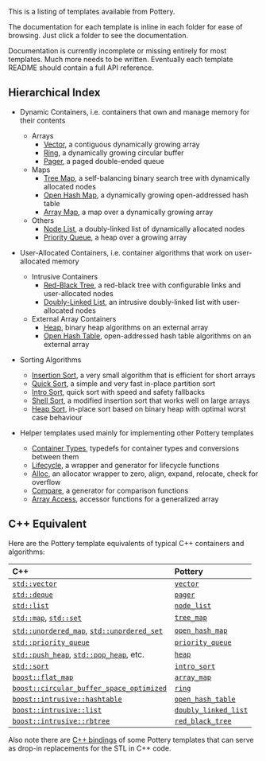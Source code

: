 This is a listing of templates available from Pottery.

The documentation for each template is inline in each folder for ease of browsing. Just click a folder to see the documentation.

Documentation is currently incomplete or missing entirely for most templates. Much more needs to be written. Eventually each template README should contain a full API reference.

## Hierarchical Index

- Dynamic Containers, i.e. containers that own and manage memory for their contents
    - Arrays
        - [Vector](vector/), a contiguous dynamically growing array
        - [Ring](ring/), a dynamically growing circular buffer
        - [Pager](pager/), a paged double-ended queue
    - Maps
        - [Tree Map](tree_map/), a self-balancing binary search tree with dynamically allocated nodes
        - [Open Hash Map](open_hash_map/), a dynamically growing open-addressed hash table
        - [Array Map](array_map/), a map over a dynamically growing array
    - Others
        - [Node List](node_list/), a doubly-linked list of dynamically allocated nodes
        - [Priority Queue](priority_queue/), a heap over a growing array

- User-Allocated Containers, i.e. container algorithms that work on user-allocated memory
    - Intrusive Containers
        - [Red-Black Tree](red_black_tree/), a red-black tree with configurable links and user-allocated nodes
        - [Doubly-Linked List](doubly_linked_list/), an intrusive doubly-linked list with user-allocated nodes
    - External Array Containers
        - [Heap](heap/), binary heap algorithms on an external array
        - [Open Hash Table](open_hash_table/), open-addressed hash table algorithms on an external array

- Sorting Algorithms
    - [Insertion Sort](insertion_sort/), a very small algorithm that is efficient for short arrays
    - [Quick Sort](quick_sort/), a simple and very fast in-place partition sort
    - [Intro Sort](intro_sort/), quick sort with speed and safety fallbacks
    - [Shell Sort](shell_sort/), a modified insertion sort that works well on large arrays
    - [Heap Sort](heap_sort/), in-place sort based on binary heap with optimal worst case behaviour

- Helper templates used mainly for implementing other Pottery templates
    - [Container Types](container_types/), typedefs for container types and conversions between them
    - [Lifecycle](lifecycle/), a wrapper and generator for lifecycle functions
    - [Alloc](alloc/), an allocator wrapper to zero, align, expand, relocate, check for overflow
    - [Compare](compare/), a generator for comparison functions
    - [Array Access](array_access/), accessor functions for a generalized array

## C++ Equivalent

Here are the Pottery template equivalents of typical C++ containers and algorithms:

|C++|Pottery|
| :-- | :-- |
| [`std::vector`](https://en.cppreference.com/w/cpp/container/vector) | [`vector`](vector/) |
| [`std::deque`](https://en.cppreference.com/w/cpp/container/deque) | [`pager`](pager/) |
| [`std::list`](https://en.cppreference.com/w/cpp/container/list) | [`node_list`](node_list/) |
| [`std::map`](https://en.cppreference.com/w/cpp/container/map), [`std::set`](https://en.cppreference.com/w/cpp/container/set) | [`tree_map`](tree_map/) |
| [`std::unordered_map`](https://en.cppreference.com/w/cpp/container/unordered_map), [`std::unordered_set`](https://en.cppreference.com/w/cpp/container/unordered_set) | [`open_hash_map`](open_hash_map/) |
| [`std::priority_queue`](https://en.cppreference.com/w/cpp/container/priority_queue) | [`priority_queue`](priority_queue/) |
| [`std::push_heap`](https://en.cppreference.com/w/cpp/algorithm/push_heap), [`std::pop_heap`](https://en.cppreference.com/w/cpp/algorithm/pop_heap), etc. | [`heap`](heap/) |
| [`std::sort`](https://en.cppreference.com/w/cpp/algorithm/sort) | [`intro_sort`](intro_sort/) |
| [`boost::flat_map`](https://www.boost.org/doc/libs/1_76_0/doc/html/boost/container/flat_map.html) | [`array_map`](array_map/) |
| [`boost::circular_buffer_space_optimized`](https://www.boost.org/doc/libs/1_61_0/doc/html/circular_buffer.html) | [`ring`](ring/) |
| [`boost::intrusive::hashtable`](https://www.boost.org/doc/libs/1_35_0/doc/html/boost/intrusive/hashtable.html) | [`open_hash_table`](open_hash_table/) |
| [`boost::intrusive::list`](https://www.boost.org/doc/libs/1_74_0/doc/html/intrusive/list.html) | [`doubly_linked_list`](doubly_linked_list/) |
| [`boost::intrusive::rbtree`](https://www.boost.org/doc/libs/1_74_0/doc/html/intrusive/set_multiset.html) | [`red_black_tree`](red_black_tree/) |

Also note there are [C++ bindings](../../bindings/cxx/) of some Pottery templates that can serve as drop-in replacements for the STL in C++ code.
